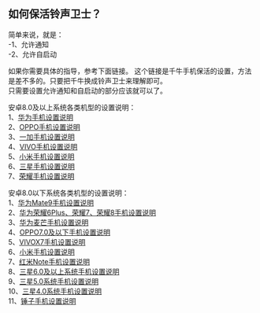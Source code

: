 ## 如何保活铃声卫士？  
简单来说，就是：  
-1、允许通知  
-2、允许自启动  

如果你需要具体的指导，参考下面链接。
这个链接是千牛手机保活的设置，方法是差不多的。只要把千牛换成铃声卫士来理解即可。  
只需要设置允许通知和自启动的部分应该就可以了。

安卓8.0及以上系统各类机型的设置说明：  
1、[华为手机设置说明](https://www.yuque.com/docs/share/81677814-bd32-44ec-9fa2-7a6f31fdab66?#)  
2、[OPPO手机设置说明](https://www.yuque.com/docs/share/81677814-bd32-44ec-9fa2-7a6f31fdab66?#)  
3、[一加手机设置说明](https://csmobile.alipay.com/detailSolution.htm?knowledgeType=1&scene=dd_gdwt&questionId=201602482806)  
4、[VIVO手机设置说明](https://www.yuque.com/docs/share/f2089fcb-44bf-4b51-8340-e5e3387ca42a?#)  
5、[小米手机设置说明](https://www.yuque.com/docs/share/62a3a8c8-c925-42e3-b4d3-374be8bfe6dd?#)  
6、[三星手机设置说明](https://www.yuque.com/docs/share/ec85ef40-ac0a-4d35-b55f-bd08e951a57b?#)  
7、[荣耀手机设置说明](https://www.yuque.com/docs/share/c197baa2-555b-4165-977a-1e3554de70d0?#)  

安卓8.0以下系统各类机型的设置说明：   
1、[华为Mate9手机设置说明](https://csmobile.alipay.com/detailSolution.htm?knowledgeType=1&scene=dd_gdwt&questionId=201602043501)  
2、[华为荣耀6Plus、荣耀7、荣耀8手机设置说明](https://csmobile.alipay.com/detailSolution.htm?knowledgeType=1&scene=dd_gdwt&questionId=201602080095)  
3、[华为麦芒手机设置说明](https://csmobile.alipay.com/detailSolution.htm?knowledgeType=1&scene=dd_gdwt&questionId=201602080094)  
4、[OPPO7.0及以下手机设置说明](https://csmobile.alipay.com/detailSolution.htm?knowledgeType=1&scene=dd_gdwt&questionId=201602056905)  
5、[VIVOX7手机设置说明](https://csmobile.alipay.com/detailSolution.htm?knowledgeType=1&scene=dd_gdwt&questionId=201602063864)  
6、[小米手机设置说明](https://csmobile.alipay.com/detailSolution.htm?knowledgeType=1&scene=dd_gdwt&questionId=201602080133)  
7、[红米Note手机设置说明](https://csmobile.alipay.com/detailSolution.htm?knowledgeType=1&scene=dd_gdwt&questionId=201602080134)  
8、[三星6.0及以上系统手机设置说明](https://csmobile.alipay.com/detailSolution.htm?knowledgeType=1&scene=dd_gdwt&questionId=201602055977)  
9、[三星5.0系统手机设置说明](https://csmobile.alipay.com/detailSolution.htm?knowledgeType=1&scene=dd_gdwt&questionId=201602087290)  
10、[三星4.0系统手机设置说明](https://csmobile.alipay.com/detailSolution.htm?knowledgeType=1&scene=dd_gdwt&questionId=201602087289)  
11、[锤子手机设置说明](https://csmobile.alipay.com/detailSolution.htm?knowledgeType=1&scene=dd_gdwt&questionId=201602261521)  
